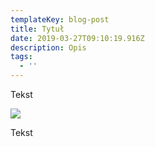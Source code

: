 ```yaml
---
templateKey: blog-post
title: Tytuł
date: 2019-03-27T09:10:19.916Z
description: Opis
tags:
  - ''
---
```

Tekst 

![](/img/image-from-ios-3-.jpg)

Tekst
